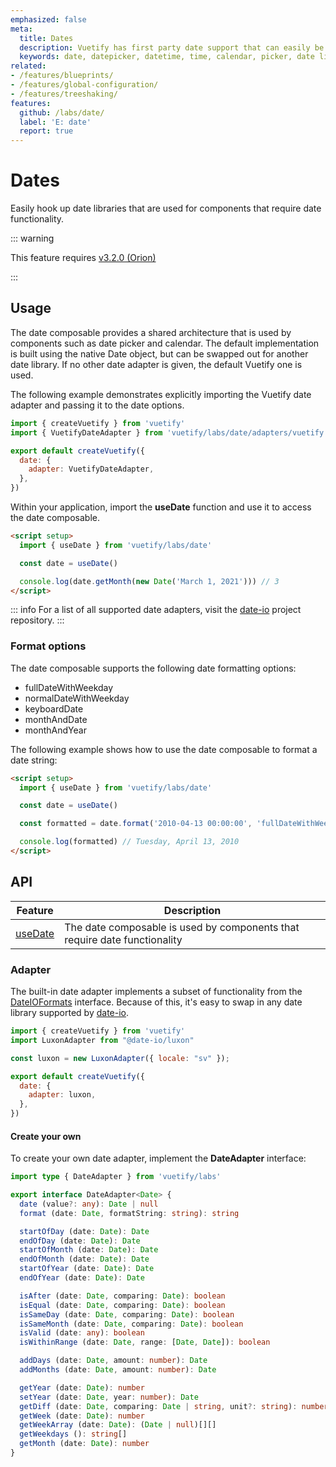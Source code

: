```yaml
---
emphasized: false
meta:
  title: Dates
  description: Vuetify has first party date support that can easily be swapped for another date library
  keywords: date, datepicker, datetime, time, calendar, picker, date library
related:
- /features/blueprints/
- /features/global-configuration/
- /features/treeshaking/
features:
  github: /labs/date/
  label: 'E: date'
  report: true
---
```


# Dates

Easily hook up date libraries that are used for components that require date functionality.

<page-features />

<entry />

::: warning

This feature requires [v3.2.0 (Orion)](/getting-started/release-notes/?version=v3.2.0)

:::

## Usage

The date composable provides a shared architecture that is used by components such as date picker and calendar. The default implementation is built using the native Date object, but can be swapped out for another date library. If no other date adapter is given, the default Vuetify one is used.

The following example demonstrates explicitly importing the Vuetify date adapter and passing it to the date options.

```js { resource="src/plugins/vuetify.js" }
import { createVuetify } from 'vuetify'
import { VuetifyDateAdapter } from 'vuetify/labs/date/adapters/vuetify'

export default createVuetify({
  date: {
    adapter: VuetifyDateAdapter,
  },
})
```

Within your application, import the **useDate** function and use it to access the date composable.

```html { resource="src/views/Date.vue" }
<script setup>
  import { useDate } from 'vuetify/labs/date'

  const date = useDate()

  console.log(date.getMonth(new Date('March 1, 2021'))) // 3
</script>
```

::: info
For a list of all supported date adapters, visit the [date-io](https://github.com/dmtrKovalenko/date-io#projects) project repository.
:::

### Format options

The date composable supports the following date formatting options:

* fullDateWithWeekday
* normalDateWithWeekday
* keyboardDate
* monthAndDate
* monthAndYear

The following example shows how to use the date composable to format a date string:

```html { resource="src/views/Date.vue" }
<script setup>
  import { useDate } from 'vuetify/labs/date'

  const date = useDate()

  const formatted = date.format('2010-04-13 00:00:00', 'fullDateWithWeekday')

  console.log(formatted) // Tuesday, April 13, 2010
</script>
```

## API

| Feature | Description |
| - | - |
| [useDate](/api/use-date/) | The date composable is used by components that require date functionality |

<api-inline hide-links />

### Adapter

The built-in date adapter implements a subset of functionality from the [DateIOFormats](https://github.com/dmtrKovalenko/date-io/blob/master/packages/core/IUtils.d.ts) interface. Because of this, it's easy to swap in any date library supported by [date-io](https://github.com/dmtrKovalenko/date-io).

```js { resource="src/plugins/vuetify.js" }
import { createVuetify } from 'vuetify'
import LuxonAdapter from "@date-io/luxon"

const luxon = new LuxonAdapter({ locale: "sv" });

export default createVuetify({
  date: {
    adapter: luxon,
  },
})
```

#### Create your own

To create your own date adapter, implement the **DateAdapter** interface:

```ts
import type { DateAdapter } from 'vuetify/labs'

export interface DateAdapter<Date> {
  date (value?: any): Date | null
  format (date: Date, formatString: string): string

  startOfDay (date: Date): Date
  endOfDay (date: Date): Date
  startOfMonth (date: Date): Date
  endOfMonth (date: Date): Date
  startOfYear (date: Date): Date
  endOfYear (date: Date): Date

  isAfter (date: Date, comparing: Date): boolean
  isEqual (date: Date, comparing: Date): boolean
  isSameDay (date: Date, comparing: Date): boolean
  isSameMonth (date: Date, comparing: Date): boolean
  isValid (date: any): boolean
  isWithinRange (date: Date, range: [Date, Date]): boolean

  addDays (date: Date, amount: number): Date
  addMonths (date: Date, amount: number): Date

  getYear (date: Date): number
  setYear (date: Date, year: number): Date
  getDiff (date: Date, comparing: Date | string, unit?: string): number
  getWeek (date: Date): number
  getWeekArray (date: Date): (Date | null)[][]
  getWeekdays (): string[]
  getMonth (date: Date): number
}
```
